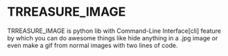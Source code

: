 # TRREASURE_IMAGE
TRREASURE_IMAGE is python lib with Command-Line Interface[cli] feature  by which you can do awesome things like  hide anything in a .jpg image or even make a gif from normal images with two lines of code.

